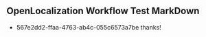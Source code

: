 ## OpenLocalization Workflow Test MarkDown
* 567e2dd2-ffaa-4763-ab4c-055c6573a7be thanks!

<!--HONumber=Jul16_HO4-->



